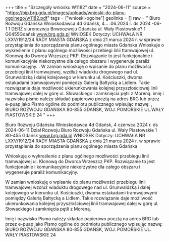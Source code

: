 +++
title = "Szczegóły wniosku W1182"
date = "2024-06-11"
source = "https://bip.brg.gda.pl/images/uploads/wnioski-do-planu-ogolnego/w1182.pdf"
tags = ["wnioski-ogolne"]
geolinks = []
raw = " Biuro Rozwoju Gdańska Wnioskodawca 4d Gdańsk, 4... .06.2024 r. ds 2024 -06- 1 1 DERŻ  siuronozwju Bnwoozwoju Gdańska ul. Wały Piastowskie? 1 G0455Gdańsk www.brg.gda.pl WNIOSEK  Dotyczy: UCHWAŁA NR LXXV/1912/24 RADY MIASTA GDAŃSKA z dnia 21 marca 2024 r. w sprawie przystąpienia do sporządzenia planu ogólnego miasta Gdańska Wnioskuje o wykreślenie z planu ogólnego możliwości przebiegi lińii ttamwajowej ul. Klonową do Dworca Wrzeszcz PKP. Rozwiązanie to jest funkcjonalnie i komunikacyjnie niekorzystne dla całego obszaru i wygeneruje paraliż komunikacyjny. . W zamian wnioskuję o wpisanie do planu możliwości przebiegi linii tramwajowej, wzdłuż wiaduktu drogowego nad ul. Grunwaldzką i dalej kolejowego w kierunku ul. Kościuszki, dwoma estakadami tramwajowymi pomiędzy Galerią Bałtycką a Lidlem. Takie rozwiązanie daje możliwość ukierunkowania kolejnej przyszłościowej linii tramwajowej dalej w górę ul. Słowackiego i zamknięcia pętli z Moreną. imię i nazwiska pismo należy składać papierowo pocztą na adres BRG lub przez e-puap jako Pismo ogólne do podmiotu publicznego wpisując nazwę: ,  BIURO ROZWOJU GDAŃSKA 80-855 GDAŃSK, WOJ. POMORSKIE UL.WAŁY PIASTOWSKIE 24 "
+++

Biuro Rozwoju Gdańska
Wnioskodawca 4d Gdańsk, 4 czerwca 2024 r.
ds 2024-06-11
Dział Rozwoju
Biuro Rozwoju Gdańska
ul. Wały Piastowskie 1
80-455 Gdańsk
www.brg.gda.pl
WNIOSEK
Dotyczy: UCHWAŁA NR LXXV/1912/24 RADY MIASTA GDAŃSKA z dnia 21 marca 2024 r.
w sprawie przystąpienia do sporządzenia planu ogólnego miasta Gdańska

Wnioskuję o wykreślenie z planu ogólnego możliwości przebiegu linii tramwajowej ul. Klonową do Dworca Wrzeszcz PKP. Rozwiązanie to jest funkcjonalnie i komunikacyjnie niekorzystne dla całego obszaru i wygeneruje paraliż komunikacyjny.

W zamian wnioskuję o wpisanie do planu możliwości przebiegu linii tramwajowej wzdłuż wiaduktu drogowego nad ul. Grunwaldzką i dalej kolejowego w kierunku ul. Kościuszki, dwoma estakadami tramwajowymi pomiędzy Galerią Bałtycką a Lidlem. Takie rozwiązanie daje możliwość ukierunkowania kolejnej przyszłościowej linii tramwajowej dalej w górę ul. Słowackiego i zamknięcia pętli z Moreną.

Imię i nazwisko
Pismo należy składać papierowo pocztą na adres BRG lub przez e-puap jako Pismo ogólne do podmiotu publicznego wpisując nazwę: BIURO ROZWOJU GDAŃSKA 80-855 GDAŃSK, WOJ. POMORSKIE UL. WAŁY PIASTOWSKIE 24


